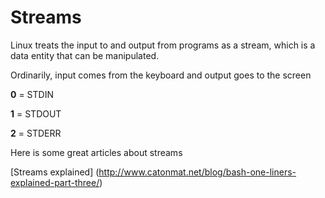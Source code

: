 Streams
========

Linux treats the input to and output from programs as a stream, which is a data entity that can be manipulated. 

Ordinarily, input comes from the keyboard and output goes to the screen

**0** = STDIN

**1** = STDOUT

**2** = STDERR

Here is some great articles about streams

[Streams explained] (http://www.catonmat.net/blog/bash-one-liners-explained-part-three/)